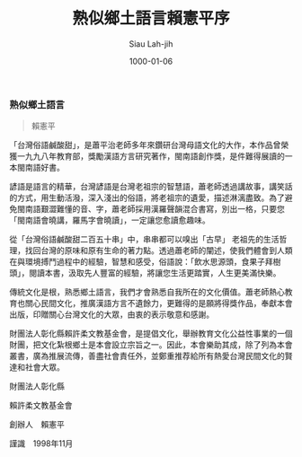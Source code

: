 ﻿---
title: 熟似鄉土語言賴憲平序
author: Siau Lah-jih
date: 1000-01-06
category: siaukai
layout: post
---

### 熟似鄉土語言
> 賴憲平

「台灣俗語鹹酸甜」，是蕭平治老師多年來鑽研台灣母語文化的大作，本作品曾榮獲一九九八年教育部，獎勵漢語方言研究著作，閩南語創作獎，是件難得展讀的一本閩南語好書。

諺語是語言的精華，台灣諺語是台灣老祖宗的智慧語，蕭老師透過講故事，講笑話的方式，用生動活潑，深入淺出的俗語，將老祖宗的遺愛，描述淋漓盡致。為了避免閩南語艱澀難懂的音、字，蕭老師採用漢羅聲韻混合書寫，別出一格，只要您「閩南語會曉講，羅馬字會曉讀」，一定讓您愈讀愈趣味。

從「台灣俗語鹹酸甜二百五十串」中，串串都可以嗅出「古早」 老祖先的生活哲理，找回台灣的原味和原有生命的著力點。透過蕭老師的闡述，使我們體會到人類在與環境搏鬥過程中的經驗，智慧和感受，俗語說：「飲水思源頭，食果子拜樹頭」，閱讀本書，汲取先人豐富的經驗，將讓您生活更踏實，人生更美滿快樂。

傳統文化是根，熟悉鄉土語言，我們才會熟悉自我所在的文化價值。蕭老師熱心教育也關心民間文化，推廣漢語方言不遺餘力，更難得的是願將得獎作品，奉獻本會出版，印贈關心台灣文化的大眾，由衷的表示敬意和感謝。

財團法人彰化縣賴許柔文教基金會，是提倡文化，舉辦教育文化公益性事業的一個財團，把文化紮根鄉土是本會設立宗旨之一。因此，本會樂助其成，除了列為本會叢書，廣為推展流傳，善盡社會責任外，並鄭重推荐給所有熱愛台灣民間文化的賢達和社會大眾。

財團法人彰化縣

賴許柔文教基金會

  

創辦人　賴憲平

謹識　1998年11月

